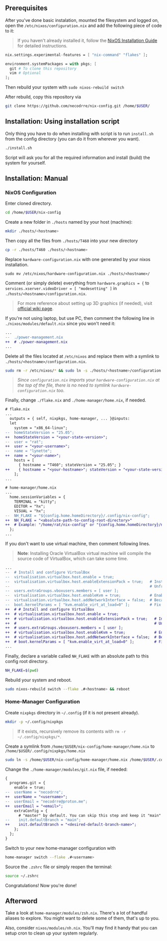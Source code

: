 ## Prerequisites

After you've done basic instalation, mounted the filesystem and logged on, open the `/etc/nixos/configuration.nix` and add the following piece of code to it:
> If you haven't already installed it, follow the [NixOS Installation Guide](https://nixos.org/manual/nixos/stable/#sec-installation) for detailed instructions.

```nix
nix.settings.experimental-features = [ "nix-command" "flakes" ];

environment.systemPackages = with pkgs; [
  git # To clone this repository
  vim # Optional
];
```
Then rebuild your system with `sudo nixos-rebuild switch`

After rebuild, copy this repository via
```bash
git clone https://github.com/necodrre/nix-config.git /home/$USER/
```

## Installation: Using installation script

Only thing you have to do when installing with script is to run `install.sh` from the config directory (you can do it from wherever you want).
```bash
./install.sh
```
Script will ask you for all the required information and install (build) the system for yourself.

## Installation: Manual

### NixOS Configuration

Enter cloned directory.
```bash
cd /home/$USER/nix-config
```

Create a new folder in `./hosts` named by your host (machine):
```bash
mkdir ./hosts/<hostname>
```
Then copy all the files from `./hosts/T460` into your new directory
```bash
cp -r ./hosts/T460 ./hosts/<hostname>
```

Replace `hardware-configuration.nix` with one generated by your nixos installation.
```
sudo mv /etc/nixos/hardware-configuration.nix ./hosts/<hostname>/
```

Comment (or simply delete) everything from `hardware.graphics = {` to `services.xserver.videoDriver = [ "modesetting" ]` in `./hosts/<hostname>/configuration.nix`. 
> For more reference about setting up 3D graphics (if needed), visit [official wiki page](https://wiki.nixos.org/wiki/Graphics).

If you're not using laptop, but use PC, then comment the following line in `./nixos/modules/default.nix` since you won't need it:
```diff
...
--  ./power-management.nix
++  # ./power-management.nix
...
```

Delete all the files located at `/etc/nixos` and replace them with a symlink to `./hosts/<hostname>/configuration.nix`.
```bash
sudo rm -r /etc/nixos/* && sudo ln -s ./hosts/<hostname>/configuration.nix /etc/nixos/configuration.nix
```
> *Since `configuration.nix` imports your `hardware-configuration.nix` at the top of the file, there is no need to symlink `hardware-configuration.nix` too.*

Finally, change `./flake.nix` and `./home-manager/home.nix`, if needed.
```diff
# flake.nix
...
  outputs = { self, nixpkgs, home-manager, ... }@inputs:
  let
    system = "x86_64-linux";
--  homeStateVersion = "25.05";
++  homeStateVersion = "<your-state-version>";
--  user = "rat";
++  user = "<your-username>";
--  name = "lynette";
++  name = "<your-name>";
    hosts = [
      { hostname = "T460"; stateVersion = "25.05"; }
++    { hostname = "<your-hostname>"; stateVersion = "<your-state-version>"}
    ];
...
```
```diff
# home-manager/home.nix
...
  home.sessionVariables = {
    TERMINAL = "kitty";
    EDITOR = "hx";
    VISUAL = "hx";
--  NH_FLAKE = "${config.home.homeDirectory}/.config/nix-config";
++  NH_FLAKE = "<absolute-path-to-config-root-directory>"
++  # Example: "/home/rat/nix-config" or "{config.home.homeDirectory}/nix-config"
  };
...
```

If you don't want to use virtual machine, then comment following lines.
> **Note**: Installing Oracle VirtualBox virtual machine will compile the source code of VirtualBox, which can take some time.
```diff
...
--  # Install and configure VirtualBox
--  virtualisation.virtualbox.host.enable = true;
--  virtualisation.virtualbox.host.enableExtensionPack = true;   # Install Oracle VirtualBox Extensions.
--                                                               # Unfree software permission is required.
--  users.extraGroups.vboxusers.members = [ user ];
--  virtualisation.virtualbox.host.enableKvm = true;             # Enables KVM threading
--  virtualisation.virtualbox.host.addNetworkInterface = false;  # Because VirtualBox KVM only supports standard NAT networking for VMs
--  boot.kernelParams = [ "kvm.enable_virt_at_load=0" ];         # Fix the KVM issue
++  # # Install and configure VirtualBox
++  # virtualisation.virtualbox.host.enable = true;
++  # virtualisation.virtualbox.host.enableExtensionPack = true;   # Install Oracle VirtualBox Extensions.
++  #                                                              # Unfree software permission is required.
++  # users.extraGroups.vboxusers.members = [ user ];
++  # virtualisation.virtualbox.host.enableKvm = true;             # Enables KVM threading
++  # virtualisation.virtualbox.host.addNetworkInterface = false;  # Because VirtualBox KVM only supports standard NAT networking for VMs
++  # boot.kernelParams = [ "kvm.enable_virt_at_load=0" ];         # Fix the KVM issue
...
```

Finally, declare a variable called `NH_FLAKE` with an absolute path to this config root directory.
```bash
NH_FLAKE=$(pwd)
```

Rebuild your system and reboot.
```bash
sudo nixos-rebuild switch --flake .#<hostname> && reboot
```

### Home-Manager Configuration

Create `nixpkgs` directory in `~/.config` (if it is not present already).
```bash
mkdir -p ~/.config/nixpkgs
```
> If it exists, recursively remove its contents with `rm -r ~/.config/nixpkgs/*`.

Create a symlink from `/home/$USER/nix-config/home-manager/home.nix` to `/home/$USER/.config/nixpkgs/home.nix`
```bash
sudo ln -s /home/$USER/nix-config/home-manager/home.nix /home/$USER/.config/nixpkgs/home.nix
```

Change the `./home-manager/modules/git.nix` file, if needed:
```diff
{
  programs.git = {
    enable = true;
--  userName = "necodrre";
++  userName = "<username>";
--  userEmail = "necodrre@proton.me";
++  userEmail = "<email>";
    extraConfig = {
      # "master" by default. You can skip this step and keep it "main" like I do
--    init.defaultBranch = "main";
++    init.defaultBranch = "<desired-default-branch-name>";
    };
  };
}
```

Switch to your new home-manager configuration with
```bash
home-manager switch --flake .#<username>
```
Source the `.zshrc` file or simply reopen the terminal:
```bash
source ~/.zshrc
```

Congratulations! Now you're done!

## Afterword

Take a look at `home-manager/modules/zsh.nix`. There's a lot of handful aliases to explore. You might want to delete some of them, that's up to you.

Also, consider `nixos/modules/nh.nix`. You'll may find it handy that you can setup cron to clean up your system regularly.
